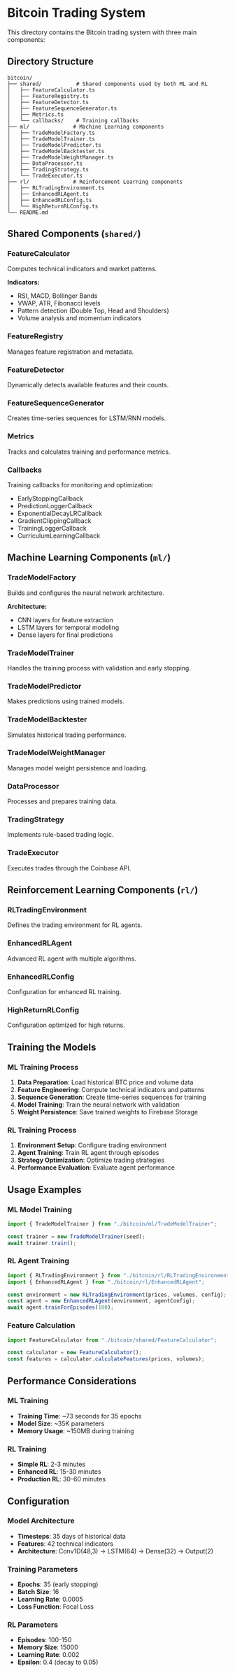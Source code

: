 # Bitcoin Trading System

This directory contains the Bitcoin trading system with three main components:

## Directory Structure

```
bitcoin/
├── shared/           # Shared components used by both ML and RL
│   ├── FeatureCalculator.ts
│   ├── FeatureRegistry.ts
│   ├── FeatureDetector.ts
│   ├── FeatureSequenceGenerator.ts
│   ├── Metrics.ts
│   └── callbacks/    # Training callbacks
├── ml/              # Machine Learning components
│   ├── TradeModelFactory.ts
│   ├── TradeModelTrainer.ts
│   ├── TradeModelPredictor.ts
│   ├── TradeModelBacktester.ts
│   ├── TradeModelWeightManager.ts
│   ├── DataProcessor.ts
│   ├── TradingStrategy.ts
│   └── TradeExecutor.ts
├── rl/              # Reinforcement Learning components
│   ├── RLTradingEnvironment.ts
│   ├── EnhancedRLAgent.ts
│   ├── EnhancedRLConfig.ts
│   └── HighReturnRLConfig.ts
└── README.md
```

## Shared Components (`shared/`)

### FeatureCalculator

Computes technical indicators and market patterns.

**Indicators:**

- RSI, MACD, Bollinger Bands
- VWAP, ATR, Fibonacci levels
- Pattern detection (Double Top, Head and Shoulders)
- Volume analysis and momentum indicators

### FeatureRegistry

Manages feature registration and metadata.

### FeatureDetector

Dynamically detects available features and their counts.

### FeatureSequenceGenerator

Creates time-series sequences for LSTM/RNN models.

### Metrics

Tracks and calculates training and performance metrics.

### Callbacks

Training callbacks for monitoring and optimization:

- EarlyStoppingCallback
- PredictionLoggerCallback
- ExponentialDecayLRCallback
- GradientClippingCallback
- TrainingLoggerCallback
- CurriculumLearningCallback

## Machine Learning Components (`ml/`)

### TradeModelFactory

Builds and configures the neural network architecture.

**Architecture:**

- CNN layers for feature extraction
- LSTM layers for temporal modeling
- Dense layers for final predictions

### TradeModelTrainer

Handles the training process with validation and early stopping.

### TradeModelPredictor

Makes predictions using trained models.

### TradeModelBacktester

Simulates historical trading performance.

### TradeModelWeightManager

Manages model weight persistence and loading.

### DataProcessor

Processes and prepares training data.

### TradingStrategy

Implements rule-based trading logic.

### TradeExecutor

Executes trades through the Coinbase API.

## Reinforcement Learning Components (`rl/`)

### RLTradingEnvironment

Defines the trading environment for RL agents.

### EnhancedRLAgent

Advanced RL agent with multiple algorithms.

### EnhancedRLConfig

Configuration for enhanced RL training.

### HighReturnRLConfig

Configuration optimized for high returns.

## Training the Models

### ML Training Process

1. **Data Preparation**: Load historical BTC price and volume data
2. **Feature Engineering**: Compute technical indicators and patterns
3. **Sequence Generation**: Create time-series sequences for training
4. **Model Training**: Train the neural network with validation
5. **Weight Persistence**: Save trained weights to Firebase Storage

### RL Training Process

1. **Environment Setup**: Configure trading environment
2. **Agent Training**: Train RL agent through episodes
3. **Strategy Optimization**: Optimize trading strategies
4. **Performance Evaluation**: Evaluate agent performance

## Usage Examples

### ML Model Training

```typescript
import { TradeModelTrainer } from "./bitcoin/ml/TradeModelTrainer";

const trainer = new TradeModelTrainer(seed);
await trainer.train();
```

### RL Agent Training

```typescript
import { RLTradingEnvironment } from "./bitcoin/rl/RLTradingEnvironment";
import { EnhancedRLAgent } from "./bitcoin/rl/EnhancedRLAgent";

const environment = new RLTradingEnvironment(prices, volumes, config);
const agent = new EnhancedRLAgent(environment, agentConfig);
await agent.trainForEpisodes(100);
```

### Feature Calculation

```typescript
import FeatureCalculator from "./bitcoin/shared/FeatureCalculator";

const calculator = new FeatureCalculator();
const features = calculator.calculateFeatures(prices, volumes);
```

## Performance Considerations

### ML Training

- **Training Time**: ~73 seconds for 35 epochs
- **Model Size**: ~35K parameters
- **Memory Usage**: ~150MB during training

### RL Training

- **Simple RL**: 2-3 minutes
- **Enhanced RL**: 15-30 minutes
- **Production RL**: 30-60 minutes

## Configuration

### Model Architecture

- **Timesteps**: 35 days of historical data
- **Features**: 42 technical indicators
- **Architecture**: Conv1D(48,3) → LSTM(64) → Dense(32) → Output(2)

### Training Parameters

- **Epochs**: 35 (early stopping)
- **Batch Size**: 16
- **Learning Rate**: 0.0005
- **Loss Function**: Focal Loss

### RL Parameters

- **Episodes**: 100-150
- **Memory Size**: 15000
- **Learning Rate**: 0.002
- **Epsilon**: 0.4 (decay to 0.05)
